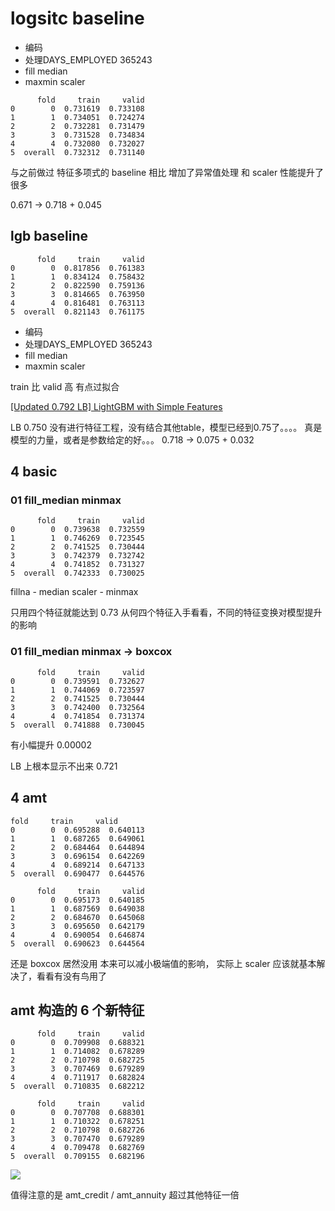 

# logsitc baseline

- 编码
- 处理DAYS_EMPLOYED 365243
- fill median
- maxmin scaler

```
      fold     train     valid
0        0  0.731619  0.733108
1        1  0.734051  0.724274
2        2  0.732281  0.731479
3        3  0.731528  0.734834
4        4  0.732080  0.732027
5  overall  0.732312  0.731140
```
与之前做过 特征多项式的 baseline 相比 增加了异常值处理 和 scaler 性能提升了很多

0.671 -> 0.718  + 0.045


## lgb baseline

```
      fold     train     valid
0        0  0.817856  0.761383
1        1  0.834124  0.758432
2        2  0.822590  0.759136
3        3  0.814665  0.763950
4        4  0.816481  0.763113
5  overall  0.821143  0.761175
```
- 编码
- 处理DAYS_EMPLOYED 365243
- fill median
- maxmin scaler

train 比 valid 高 有点过拟合

[[Updated 0.792 LB] LightGBM with Simple Features
](https://www.kaggle.com/jsaguiar/updated-0-792-lb-lightgbm-with-simple-features/code)

LB 0.750 没有进行特征工程，没有结合其他table，模型已经到0.75了。。。。 真是模型的力量，或者是参数给定的好。。。
0.718  -> 0.075   + 0.032 


## 4 basic

### 01 fill_median minmax

```
      fold     train     valid
0        0  0.739638  0.732559
1        1  0.746269  0.723545
2        2  0.741525  0.730444
3        3  0.742379  0.732742
4        4  0.741852  0.731327
5  overall  0.742333  0.730025
```

fillna - median
scaler - minmax

只用四个特征就能达到 0.73 从何四个特征入手看看，不同的特征变换对模型提升的影响

### 01 fill_median minmax -> boxcox



```
      fold     train     valid
0        0  0.739591  0.732627
1        1  0.744069  0.723597
2        2  0.741525  0.730444
3        3  0.742400  0.732564
4        4  0.741854  0.731374
5  overall  0.741888  0.730045
```
有小幅提升 0.00002

LB  上根本显示不出来  0.721

## 4 amt

```
fold     train     valid
0        0  0.695288  0.640113
1        1  0.687265  0.649061
2        2  0.684464  0.644894
3        3  0.696154  0.642269
4        4  0.689214  0.647133
5  overall  0.690477  0.644576
```

```
      fold     train     valid
0        0  0.695173  0.640185
1        1  0.687569  0.649038
2        2  0.684670  0.645068
3        3  0.695650  0.642179
4        4  0.690054  0.646874
5  overall  0.690623  0.644564
```
还是  boxcox  居然没用  本来可以减小极端值的影响，
实际上 scaler 应该就基本解决了，看看有没有鸟用了


## amt 构造的 6 个新特征

```
      fold     train     valid
0        0  0.709908  0.688321
1        1  0.714082  0.678289
2        2  0.710798  0.682725
3        3  0.707469  0.679289
4        4  0.711917  0.682824
5  overall  0.710835  0.682212
```

```
      fold     train     valid
0        0  0.707708  0.688301
1        1  0.710322  0.678251
2        2  0.710798  0.682726
3        3  0.707470  0.679289
4        4  0.709478  0.682769
5  overall  0.709155  0.682196
```
![](https://ws3.sinaimg.cn/large/006tKfTcgy1fsrbifh2d1j30kk0q876m.jpg)


值得注意的是 amt_credit / amt_annuity
超过其他特征一倍
